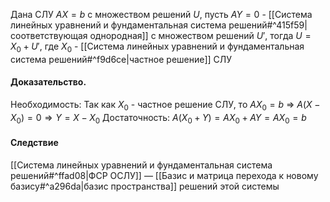 Дана СЛУ $AX = b$ с множеством решений $U$, пусть $AY = 0$ - [[Система линейных уравнений и фундаментальная система решений#^415f59|соответствующая однородная]] с множеством решений $U'$, тогда $U = X_0 + U',$ где $X_0$ - [[Система линейных уравнений и фундаментальная система решений#^f9d6ce|частное решение]] СЛУ

#### Доказательство.

Необходимость: Так как  $X_0$ - частное решение СЛУ, то   $AX_0 = b$  ⇒   $A(X - X_0) = 0 ⇒ Y = X - X_0$ 
Достаточность: $A(X_0 + Y ) = AX_0 + AY = AX_0 = b$ 

#### Следствие

[[Система линейных уравнений и фундаментальная система решений#^ffad08|ФСР ОСЛУ]] — [[Базис и матрица перехода к новому базису#^a296da|базис пространства]] решений этой системы